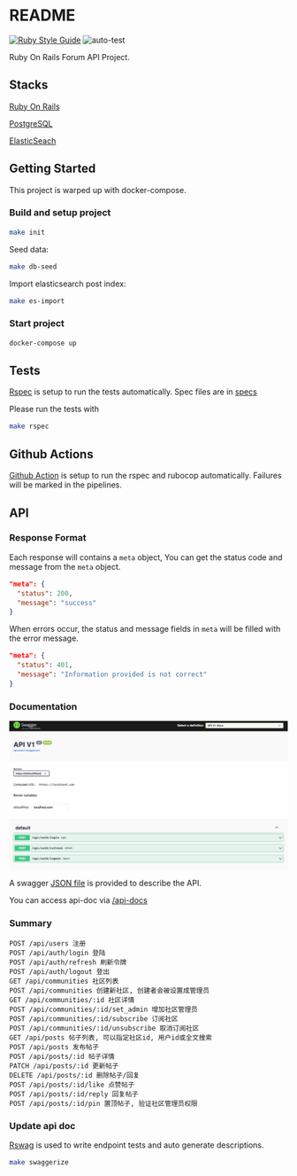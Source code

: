 # README

[![Ruby Style Guide](https://img.shields.io/badge/code_style-rubocop-brightgreen.svg)](https://github.com/rubocop/rubocop)
![auto-test](https://github.com/UoooBarry/rails-forum/actions/workflows/auto-test.yml/badge.svg)

Ruby On Rails Forum API Project.

## Stacks

[Ruby On Rails](https://rubyonrails.org/)

[PostgreSQL](https://www.postgresql.org/)

[ElasticSeach](https://www.elastic.co/)

## Getting Started

This project is warped up with docker-compose.

### Build and setup project

```bash
make init
```

Seed data:

```bash
make db-seed
```

Import elasticsearch post index:

```bash
make es-import
```

### Start project

```bash
docker-compose up
```

## Tests

[Rspec](https://github.com/rspec/rspec-rails) is setup to run the tests automatically.
Spec files are in [specs](./spec/)

Please run the tests with

```bash
make rspec
```

## Github Actions

[Github Action](https://github.com/UoooBarry/rails-forum/actions) is setup to run the rspec and rubocop automatically. Failures will be marked in the pipelines.

## API

### Response Format

Each response will contains a `meta` object,
You can get the status code and message from the `meta` object.

```json
"meta": {
  "status": 200,
  "message": "success"
}
```

When errors occur, the status and message fields in `meta` will be filled with the error message.

```json
"meta": {
  "status": 401,
  "message": "Information provided is not correct"
}
```

### Documentation

![/api-docs](./docs/assets/api-doc.png)

A swagger [JSON file](swagger/v1/swagger.json) is provided to describe the API.

You can access api-doc via [/api-docs](http://localhost:3000/api-docs)

### Summary

```text
POST /api/users 注册
POST /api/auth/login 登陆
POST /api/auth/refresh 刷新令牌
POST /api/auth/logout 登出
GET /api/communities 社区列表
POST /api/communities 创建新社区, 创建者会被设置成管理员
GET /api/communities/:id 社区详情
POST /api/communities/:id/set_admin 增加社区管理员
POST /api/communities/:id/subscribe 订阅社区
POST /api/communities/:id/unsubscribe 取消订阅社区
GET /api/posts 帖子列表, 可以指定社区id, 用户id或全文搜索
POST /api/posts 发布帖子
POST /api/posts/:id 帖子详情
PATCH /api/posts/:id 更新帖子
DELETE /api/posts/:id 删除帖子/回复
POST /api/posts/:id/like 点赞帖子
POST /api/posts/:id/reply 回复帖子
POST /api/posts/:id/pin 置顶帖子, 验证社区管理员权限
```

### Update api doc

[Rswag](https://github.com/rswag/rswag) is used to write endpoint tests and auto generate descriptions.

```bash
make swaggerize
```

